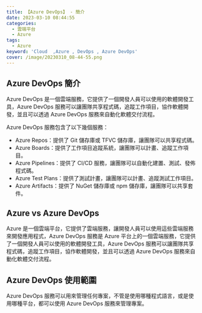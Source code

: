 ```yaml
---
title: 【Azure DevOps】 - 簡介 
date: 2023-03-10 08:44:55
categories: 
  - 雲端平台
  - Azure
tags: 
  - Azure
keyword: 'Cloud  ,Azure , DevOps , Azure DevOps'
cover: /image/20230310_08-44-55.png
---
```

## Azure DevOps 簡介
Azure DevOps 是一個雲端服務，它提供了一個開發人員可以使用的軟體開發工具，Azure DevOps 服務可以讓團隊共享程式碼，追蹤工作項目，協作軟體開發，並且可以透過 Azure DevOps 服務來自動化軟體交付流程。

Azure DevOps 服務包含了以下幾個服務：

- Azure Repos：提供了 Git 儲存庫或 TFVC 儲存庫，讓團隊可以共享程式碼。
- Azure Boards：提供了工作項目追蹤系統，讓團隊可以計畫、追蹤工作項目。
- Azure Pipelines：提供了 CI/CD 服務，讓團隊可以自動化建置、測試、發佈程式碼。
- Azure Test Plans：提供了測試計畫，讓團隊可以計畫、追蹤測試工作項目。
- Azure Artifacts：提供了 NuGet 儲存庫或 npm 儲存庫，讓團隊可以共享套件。

## Azure vs Azure DevOps
Azure 是一個雲端平台，它提供了雲端服務，讓開發人員可以使用這些雲端服務來開發應用程式，Azure DevOps 服務是 Azure 平台上的一個雲端服務，它提供了一個開發人員可以使用的軟體開發工具，Azure DevOps 服務可以讓團隊共享程式碼，追蹤工作項目，協作軟體開發，並且可以透過 Azure DevOps 服務來自動化軟體交付流程。

## Azure DevOps 使用範圍
Azure DevOps 服務可以用來管理任何專案，不管是使用哪種程式語言，或是使用哪種平台，都可以使用 Azure DevOps 服務來管理專案。